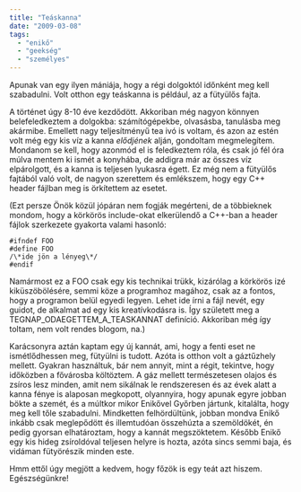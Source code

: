 ```yaml
---
title: "Teáskanna"
date: "2009-03-08"
tags: 
  - "enikő"
  - "geekség"
  - "személyes"
---
```


Apunak van egy ilyen mániája, hogy a régi dolgoktól időnként meg kell szabadulni. Volt otthon egy teáskanna is például, az a fütyülős fajta.

A történet úgy 8-10 éve kezdődött. Akkoriban még nagyon könnyen belefeledkeztem a dolgokba: számítógépekbe, olvasásba, tanulásba meg akármibe. Emellett nagy teljesítményű tea ivó is voltam, és azon az estén volt még egy kis víz a kanna _elődjének_ alján, gondoltam megmelegítem. Mondanom se kell, hogy azonmód el is feledkeztem róla, és csak jó fél óra múlva mentem ki ismét a konyhába, de addigra már az összes víz elpárolgott, és a kanna is teljesen lyukasra égett. Ez még nem a fütyülős fajtából való volt, de nagyon szerettem és emlékszem, hogy egy C++ header fájlban meg is örkítettem az esetet.

(Ezt persze Önök közül jópáran nem fogják megérteni, de a többieknek mondom, hogy a körkörös include-okat elkerülendő a C++-ban a header fájlok szerkezete gyakorta valami hasonló:

<pre><code>#ifndef FOO
#define FOO
/\*ide jön a lényeg\*/
#endif</code></pre>

Namármost ez a FOO csak egy kis technikai trükk, kizárólag a körkörös izé kiküszöbölésére, semmi köze a programhoz magához, csak az a fontos, hogy a programon belül egyedi legyen. Lehet ide írni a fájl nevét, egy guidot, de alkalmat ad egy kis kreatívkodásra is. Így született meg a TEGNAP\_ODAEGETTEM\_A\_TEASKANNAT definíció. Akkoriban még így toltam, nem volt rendes blogom, na.)

Karácsonyra aztán kaptam egy új kannát, ami, hogy a fenti eset ne ismétlődhessen meg, fütyülni is tudott. Azóta is otthon volt a gáztűzhely mellett. Gyakran használtuk, bár nem annyit, mint a régit, tekintve, hogy időközben a fővárosba költöztem. A gáz mellett természetesen olajos és zsíros lesz minden, amit nem sikálnak le rendszeresen és az évek alatt a kanna fénye is alaposan megkopott, olyannyira, hogy apunak egyre jobban bökte a szemét, és a múltkor mikor Enikővel Győrben jártunk, kitalálta, hogy meg kell tőle szabadulni. Mindketten felhördültünk, jobban mondva Enikő inkább csak meglepődött és illemtudóan összehúzta a szemöldökét, én pedig gyorsan elhatároztam, hogy a kannát megszöktetem. Később Enikő egy kis hideg zsíroldóval teljesen helyre is hozta, azóta sincs semmi baja, és vidáman fütyörészik minden este.

Hmm ettől úgy megjött a kedvem, hogy főzök is egy teát azt hiszem. Egészségünkre!
